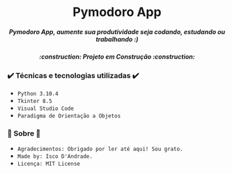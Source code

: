 <h1 align="center"> Pymodoro App </h1>

<h5 align="center"> Pymodoro App, aumente sua produtividade seja codando, estudando ou trabalhando :) </h5>

<h5 align="center"> :construction: Projeto em Construção :construction: </h5>

<h3> ✔️ Técnicas e tecnologias utilizadas ✔️ </h3>

- ``Python 3.10.4``
- ``Tkinter 8.5``
- ``Visual Studio Code``
- ``Paradigma de Orientação a Objetos``

<h3> 🎇 Sobre 🎇 </h3>

- ``Agradecimentos: Obrigado por ler até aqui! Sou grato.``
- ``Made by: Isco D'Andrade.`` 
- ``Licença: MIT License``
